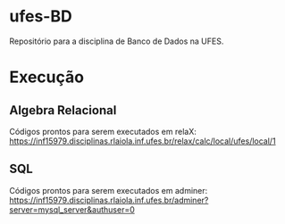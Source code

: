 # ufes-BD
Repositório para a disciplina de Banco de Dados na UFES.

# Execução

## Algebra Relacional
Códigos prontos para serem executados em relaX:
https://inf15979.disciplinas.rlaiola.inf.ufes.br/relax/calc/local/ufes/local/1

## SQL
Códigos prontos para serem executados em adminer:
https://inf15979.disciplinas.rlaiola.inf.ufes.br/adminer?server=mysql_server&authuser=0